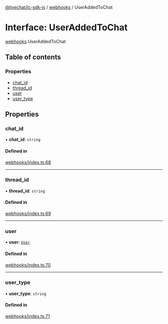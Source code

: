 [@livechat/lc-sdk-js](../README.md) / [webhooks](../modules/webhooks.md) / UserAddedToChat

# Interface: UserAddedToChat

[webhooks](../modules/webhooks.md).UserAddedToChat

## Table of contents

### Properties

- [chat\_id](webhooks.UserAddedToChat.md#chat_id)
- [thread\_id](webhooks.UserAddedToChat.md#thread_id)
- [user](webhooks.UserAddedToChat.md#user)
- [user\_type](webhooks.UserAddedToChat.md#user_type)

## Properties

### chat\_id

• **chat\_id**: `string`

#### Defined in

[webhooks/index.ts:68](https://github.com/livechat/lc-sdk-js/blob/125a327/src/webhooks/index.ts#L68)

___

### thread\_id

• **thread\_id**: `string`

#### Defined in

[webhooks/index.ts:69](https://github.com/livechat/lc-sdk-js/blob/125a327/src/webhooks/index.ts#L69)

___

### user

• **user**: [`User`](../modules/agent_structures_users.md#user)

#### Defined in

[webhooks/index.ts:70](https://github.com/livechat/lc-sdk-js/blob/125a327/src/webhooks/index.ts#L70)

___

### user\_type

• **user\_type**: `string`

#### Defined in

[webhooks/index.ts:71](https://github.com/livechat/lc-sdk-js/blob/125a327/src/webhooks/index.ts#L71)

